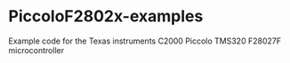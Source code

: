 # PiccoloF2802x-examples
Example code for the Texas instruments C2000 Piccolo TMS320 F28027F microcontroller
